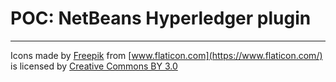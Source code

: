 # POC: NetBeans Hyperledger plugin


---

Icons made by [Freepik](http://www.freepik.com)
from [www.flaticon.com](https://www.flaticon.com/) 
is licensed by [Creative Commons BY 3.0](http://creativecommons.org/licenses/by/3.0/)